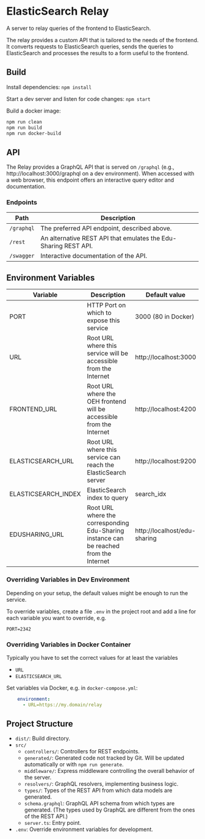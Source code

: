 # ElasticSearch Relay

A server to relay queries of the frontend to ElasticSearch.

The relay provides a custom API that is tailored to the needs of the frontend. It converts requests
to ElasticSearch queries, sends the queries to ElasticSearch and processes the results to a form
useful to the frontend.

## Build

Install dependencies: `npm install`

Start a dev server and listen for code changes: `npm start`

Build a docker image:

```bash
npm run clean
npm run build
npm run docker-build
```

## API

The Relay provides a GraphQL API that is served on `/graphql` (e.g., http://localhost:3000/graphql
on a dev environment). When accessed with a web browser, this endpoint offers an interactive query
editor and documentation.

### Endpoints

Path | Description
---- | -----------
`/graphql` | The preferred API endpoint, described above.
`/rest` | An alternative REST API that emulates the Edu-Sharing REST API.
`/swagger` | Interactive documentation of the API.

## Environment Variables

Variable | Description | Default value
-------- | ----------- | -------------------
PORT | HTTP Port on which to expose this service | 3000 (80 in Docker)
URL | Root URL where this service will be accessible from the Internet | http://localhost:3000
FRONTEND_URL | Root URL where the OEH frontend will be accessible from the Internet | http://localhost:4200
ELASTICSEARCH_URL | Root URL where this service can reach the ElasticSearch server | http://localhost:9200
ELASTICSEARCH_INDEX | ElasticSearch index to query | search_idx
EDUSHARING_URL | Root URL where the corresponding Edu-Sharing instance can be reached from the Internet | http://localhost/edu-sharing

### Overriding Variables in Dev Environment

Depending on your setup, the default values might be enough to run the service.

To override variables, create a file `.env` in the project root and add a line for each variable you want to override, e.g.

```
PORT=2342
```

### Overriding Variables in Docker Container

Typically you have to set the correct values for at least the variables

- `URL`
- `ELASTICSEARCH_URL`

Set variables via Docker, e.g. in `docker-compose.yml`:
```yml
    environment:
      - URL=https://my.domain/relay
```



## Project Structure

- `dist/`: Build directory.
- `src/`
    - `controllers/`: Controllers for REST endpoints.
    - `generated/`: Generated code not tracked by Git. Will be updated automatically or with `npm run generate`.
    - `middleware/`: Express middleware controlling the overall behavior of the server.
    - `resolvers/`: GraphQL resolvers, implementing business logic.
    - `types/`: Types of the REST API from which data models are generated.
    - `schema.graphql`: GraphQL API schema from which types are generated. (The types used by GraphQL are different from the ones of the REST API.)
    - `server.ts`: Entry point.
- `.env`: Override environment variables for development.